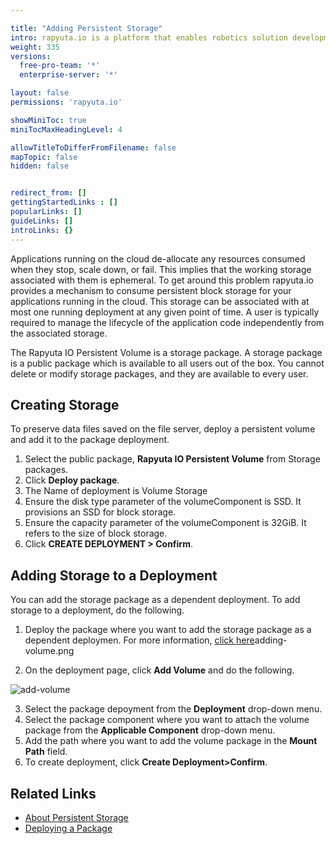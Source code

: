 ```yaml
---

title: "Adding Persistent Storage"
intro: rapyuta.io is a platform that enables robotics solution development by providing the necessary software infrastructure and facilitating the interaction between multiple stakeholders who contribute to the solution development.
weight: 335
versions:
  free-pro-team: '*'
  enterprise-server: '*'

layout: false
permissions: 'rapyuta.io'

showMiniToc: true
miniTocMaxHeadingLevel: 4

allowTitleToDifferFromFilename: false
mapTopic: false
hidden: false


redirect_from: []
gettingStartedLinks : []
popularLinks: []
guideLinks: []
introLinks: {}
---
```


Applications running on the cloud de-allocate any resources consumed when they stop, scale down, or fail. This implies that the working storage associated with them is ephemeral. To get around this problem rapyuta.io provides a mechanism to consume persistent block storage for your applications running in the cloud. This storage can be associated with at most one running deployment at any given point of time. A user is typically required to manage the lifecycle of the application code independently from the associated storage.



The Rapyuta IO Persistent Volume is a storage package. A storage package is a public package which is available to all users out of the box. You cannot delete or modify storage packages, and they are available to every user.


## Creating Storage
To preserve data files saved on the file server, deploy a persistent volume and add it to the package deployment.

1. Select the public package, **Rapyuta IO Persistent Volume** from Storage packages.
2. Click **Deploy package**.
3. The Name of deployment is Volume Storage
4. Ensure the disk type parameter of the volumeComponent is SSD. It provisions an SSD for block storage.
5. Ensure the capacity parameter of the volumeComponent is 32GiB. It refers to the size of block storage.
6. Click **CREATE DEPLOYMENT > Confirm**.

## Adding Storage to a Deployment
You can add the storage package as a dependent deployment. To add storage to a deployment, do the following.

1. Deploy the package where you want to add the storage package as a dependent deploymen. For more information, [click here](/3_how-tos/33_software-development/334_deploy-packages)adding-volume.png

2. On the deployment page, click **Add Volume** and do the following.

![add-volume](/images/dev-guide/core-concept/deployments/adding-volume.png?classes=border,shadow&width=40pc)

3. Select the package depoyment from the **Deployment** drop-down menu.
4. Select the package component where you want to attach the volume package from the **Applicable Component** drop-down menu.
5. Add the path where you want to add the volume package in the **Mount Path** field.
6. To create deployment, click **Create Deployment>Confirm**.


## Related Links
* [About Persistent Storage](rapyuta.io/1_understanding-rio/core-concepts/communication-and-storage)
* [Deploying a Package](rapyuta.io/how-tos-software-development/deploy-packages)